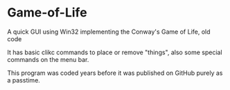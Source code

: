 # Game-of-Life
A quick GUI using Win32 implementing the Conway's Game of Life, old code

It has basic clikc commands to place or remove "things", also some special commands on the menu bar.

This program was coded years before it was published on GitHub purely as a passtime.
